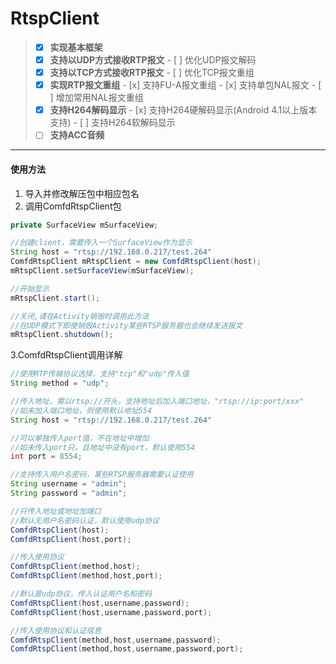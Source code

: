 # RtspClient

>   - [x] **实现基本框架**
>   - [x] **支持以UDP方式接收RTP报文**
    - [ ] 优化UDP报文解码
>   - [x] **支持以TCP方式接收RTP报文**
    - [ ] 优化TCP报文重组
>   - [x] **实现RTP报文重组**
    - [x] 支持FU-A报文重组
    - [x] 支持单包NAL报文
    - [ ] 增加常用NAL报文重组
>   - [x] **支持H264解码显示**
    - [x] 支持H264硬解码显示(Android 4.1以上版本支持)
    - [ ] 支持H264软解码显示
>   - [ ] **支持ACC音频**

----

#### 使用方法

1. 导入并修改解压包中相应包名
2. 调用ComfdRtspClient包
```java
private SurfaceView mSurfaceView;

//创建client，需要传入一个SurfaceView作为显示
String host = "rtsp://192.168.0.217/test.264"
ComfdRtspClient mRtspClient = new ComfdRtspClient(host);
mRtspClient.setSurfaceView(mSurfaceView);

//开始显示
mRtspClient.start();

//关闭,请在Activity销毁时调用此方法
//在UDP模式下即使销毁Activity某些RTSP服务器也会继续发送报文
mRtspClient.shutdown();
```
3.ComfdRtspClient调用详解
```java
//使用RTP传输协议选择，支持"tcp"和"udp"传入值
String method = "udp";

//传入地址，需以rtsp://开头，支持地址后加入端口地址，"rtsp://ip:port/xxx"
//如未加入端口地址，则使用默认地址554
String host = "rtsp://192.168.0.217/test.264"

//可以单独传入port值，不在地址中增加
//如未传入port只，且地址中没有port，默认使用554
int port = 8554;

//支持传入用户名密码，某些RTSP服务器需要认证使用
String username = "admin";
String password = "admin";

//只传入地址或地址加端口
//默认无用户名密码认证，默认使用udp协议
ComfdRtspClient(host);
ComfdRtspClient(host,port);

//传入使用协议
ComfdRtspClient(method,host);
ComfdRtspClient(method,host,port);

//默认是udp协议，传入认证用户名和密码
ComfdRtspClient(host,username,password);
ComfdRtspClient(host,username,password,port);

//传入使用协议和认证信息
ComfdRtspClient(method,host,username,password);
ComfdRtspClient(method,host,username,password,port);
```
